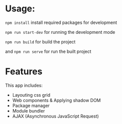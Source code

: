 <h1>Usage:</h1>
<p><code>npm install</code> install required packages for development</p>
 <p><code>npm run start-dev</code> for running the development mode</p>
 <p></p><code>npm run build</code> for build the project</p>

 <p>and <code>npm run serve</code> for run the built project</p>

<h1>Features</h1>
<p>This app includes:</p>
<ul>
 <li>Layouting css grid</li>
 <li>Web components & Applying shadow DOM</li>
 <li>Package manager</li>
 <li>Module bundler</li>
 <li>AJAX (Asynchronous JavaScript Request)</li>
</ul>
